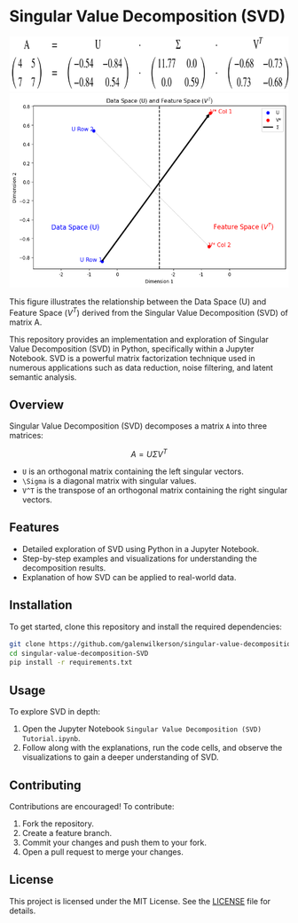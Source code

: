 # Singular Value Decomposition (SVD)

<div align="center">
  <img src="svd_equation.png" alt="SVD equation" height="100px">
</div>

<div align="center">
  <img src="svd_graph.png" alt="SVD graph" height="350px">
</div>


This figure illustrates the relationship between the Data Space (U) and Feature Space ($V^T$) derived from the Singular Value Decomposition (SVD) of matrix A.

This repository provides an implementation and exploration of Singular Value Decomposition (SVD) in Python, specifically within a Jupyter Notebook. SVD is a powerful matrix factorization technique used in numerous applications such as data reduction, noise filtering, and latent semantic analysis.

## Overview

Singular Value Decomposition (SVD) decomposes a matrix `A` into three matrices:

$$
A = U \Sigma V^T
$$

- `U` is an orthogonal matrix containing the left singular vectors.
- `\Sigma` is a diagonal matrix with singular values.
- `V^T` is the transpose of an orthogonal matrix containing the right singular vectors.

## Features

- Detailed exploration of SVD using Python in a Jupyter Notebook.
- Step-by-step examples and visualizations for understanding the decomposition results.
- Explanation of how SVD can be applied to real-world data.

## Installation

To get started, clone this repository and install the required dependencies:

```bash
git clone https://github.com/galenwilkerson/singular-value-decomposition-SVD.git
cd singular-value-decomposition-SVD
pip install -r requirements.txt
```

## Usage

To explore SVD in depth:

1. Open the Jupyter Notebook `Singular Value Decomposition (SVD) Tutorial.ipynb`.
2. Follow along with the explanations, run the code cells, and observe the visualizations to gain a deeper understanding of SVD.

## Contributing

Contributions are encouraged! To contribute:

1. Fork the repository.
2. Create a feature branch.
3. Commit your changes and push them to your fork.
4. Open a pull request to merge your changes.

## License

This project is licensed under the MIT License. See the [LICENSE](LICENSE) file for details.
